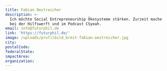 ```yaml
---
title: Fabian Oestreicher
description: >-
  Ich möchte Social Entrepreneurship Ökosysteme stärken. Zurzeit mache ich das
  bei der Hilfswerft und im Podcast CSyeah. 
email: info@futurphil.de
link: 'https://futurphil.de/'
image: /uploads/profilbild_breit-fabian-oestreicher.jpg
city:
postalCode:
federalState:
impactArea:
organization:
---
```


